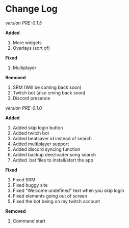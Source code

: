 # Change Log

*version PRE-0.1.5*

**Added**
1. More widgets
2. Overlays (sort of)

**Fixed**
1. Multiplayer 

**Removed**
1. SRM (Will be coming back soon)
2. Twitch bot (also cming back soon)
3. Discord presence


*version PRE-0.1.0*

**Added**
1. Added skip login button
2. Added twitch bot
3. Added beatsaver id instead of search
4. Added multiplayer support
5. Added discord syncing function
6. Added backup deezloader song search
7. Added .bat files to install/start the app

**Fixed**
1. Fixed SRM
2. Fixed buggy site 
3. Fixed "Welcome undefined" text when you skip login
4. Fixed elements going out of screen
5. Fixed the bot being on my twitch account

**Removed**
1. Command start
